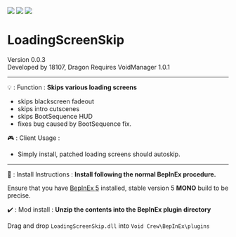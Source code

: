 [![](https://img.shields.io/badge/-Void_Crew_Modding_Team-111111?style=just-the-label&logo=github&labelColor=24292f)](https://github.com/Void-Crew-Modding-Team)
![](https://img.shields.io/badge/Game%20Version-0.25.1-111111?style=flat&labelColor=24292f&color=111111)
[![](https://img.shields.io/discord/1180651062550593536.svg?&logo=discord&logoColor=ffffff&style=flat&label=Discord&labelColor=24292f&color=111111)](https://discord.gg/g2u5wpbMGu "Void Crew Modding Discord")

# LoadingScreenSkip

Version 0.0.3  
Developed by 18107, Dragon
Requires VoidManager 1.0.1

---------------------

💡 : Function : **Skips various loading screens**
- skips blackscreen fadeout
- skips intro cutscenes
- skips BootSequence HUD
- fixes bug caused by BootSequence fix.

🎮 : Client Usage :

- Simply install, patched loading screens should autoskip.

---------------------

🔧 : Install Instructions : **Install following the normal BepInEx procedure.**

Ensure that you have [BepInEx 5](https://thunderstore.io/c/void-crew/p/BepInEx/BepInExPack/) installed, stable version 5 **MONO** build to be precise.

✔️ : Mod install : **Unzip the contents into the BepInEx plugin directory**

Drag and drop `LoadingScreenSkip.dll` into `Void Crew\BepInEx\plugins`
